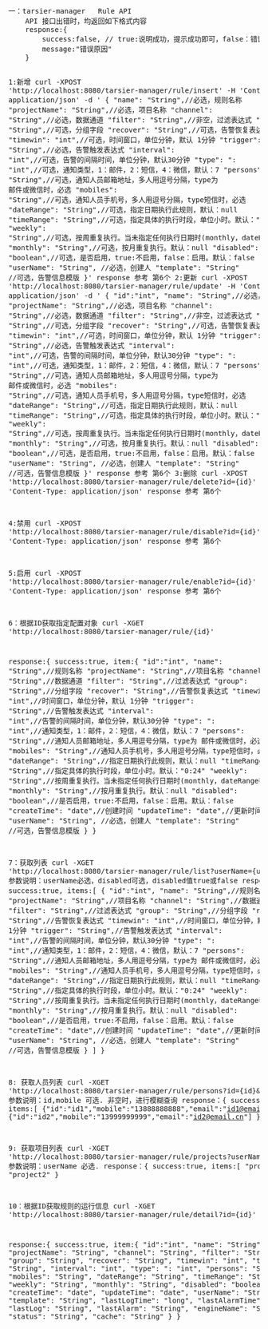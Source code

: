 <html lang="en">
<head>
	<meta charset="utf-8">
</head>
<body>
<pre>
一：tarsier-manager   Rule API
	API 接口出错时，均返回如下格式内容
	response:{
		success:false, // true:说明成功，提示成功即可，false：错误，message中给出错误原因
		message:"错误原因"
	}

 1:新增
 curl -XPOST 'http://localhost:8080/tarsier-manager/rule/insert' -H 'Content-Type: application/json' -d '
 {
	"name": "String",//必选，规则名称
	"projectName": "String",//必选，项目名称
	"channel": "String",//必选，数据通道
	"filter": "String",//非空，过滤表达式
	"group": "String",//可选，分组字段
	"recover": "String",//可选，告警恢复表达式
	"timewin": "int",//可选，时间窗口，单位分钟，默认 1分钟
	"trigger": "String",//必选，告警触发表达式
	"interval": "int",//可选，告警的间隔时间，单位分钟，默认30分钟
	"type": ": "int",//可选，通知类型，1：邮件，2：短信，4：微信，默认：7
	"persons": "String",//可选，通知人员邮箱地址，多人用逗号分隔，type为 邮件或微信时，必选
	"mobiles": "String",//可选，通知人员手机号，多人用逗号分隔，type短信时，必选
	"dateRange": "String",//可选，指定日期执行此规则，默认：null
	"timeRange": "String",//可选，指定具体的执行时段，单位小时。默认："0:24"
	"weekly": "String",//可选，按周重复执行。当未指定任何执行日期时(monthly，dateRange都为空)，默认值："0,1,2,3,4,5,6"
	"monthly": "String",//可选，按月重复执行。默认：null
	"disabled": "boolean",//可选，是否启用，true:不启用，false：启用。默认：false
	"userName": "String", //必选，创建人
	"template": "String" //可选，告警信息模版
 }'
 response 参考 第6个
2:更新
 curl -XPOST 'http://localhost:8080/tarsier-manager/rule/update' -H 'Content-Type: application/json' -d '
 {
 	"id":"int",
	"name": "String",//必选，规则名称
	"projectName": "String",//必选，项目名称
	"channel": "String",//必选，数据通道
	"filter": "String",//非空，过滤表达式
	"group": "String",//可选，分组字段
	"recover": "String",//可选，告警恢复表达式
	"timewin": "int",//可选，时间窗口，单位分钟，默认 1分钟
	"trigger": "String",//必选，告警触发表达式
	"interval": "int",//可选，告警的间隔时间，单位分钟，默认30分钟
	"type": ": "int",//可选，通知类型，1：邮件，2：短信，4：微信，默认：7
	"persons": "String",//可选，通知人员邮箱地址，多人用逗号分隔，type为 邮件或微信时，必选
	"mobiles": "String",//可选，通知人员手机号，多人用逗号分隔，type短信时，必选
	"dateRange": "String",//可选，指定日期执行此规则，默认：null
	"timeRange": "String",//可选，指定具体的执行时段，单位小时。默认："0:24"
	"weekly": "String",//可选，按周重复执行。当未指定任何执行日期时(monthly，dateRange都为空)，默认值："0,1,2,3,4,5,6"
	"monthly": "String",//可选，按月重复执行。默认：null
	"disabled": "boolean",//可选，是否启用，true:不启用，false：启用。默认：false
	"userName": "String", //必选，创建人
	"template": "String" //可选，告警信息模版
 }'
  response 参考 第6个
3:删除
 curl -XPOST 'http://localhost:8080/tarsier-manager/rule/delete?id={id}' -H 'Content-Type: application/json'
 response 参考 第6个

4:禁用
 curl -XPOST 'http://localhost:8080/tarsier-manager/rule/disable?id={id}' -H 'Content-Type: application/json'
 response 参考 第6个

5:启用
 curl -XPOST 'http://localhost:8080/tarsier-manager/rule/enable?id={id}' -H 'Content-Type: application/json'
 response 参考 第6个

6：根据ID获取指定配置对象
 curl -XGET 'http://localhost:8080/tarsier-manager/rule/{id}'

response:{
	success:true,
	item:{
	 	"id":"int",
		"name": "String",//规则名称
		"projectName": "String",//项目名称
		"channel": "String",//数据通道
		"filter": "String",//过滤表达式
		"group": "String",//分组字段
		"recover": "String",//告警恢复表达式
		"timewin": "int",//时间窗口，单位分钟，默认 1分钟
		"trigger": "String",//告警触发表达式
		"interval": "int",//告警的间隔时间，单位分钟，默认30分钟
		"type": ": "int",//通知类型，1：邮件，2：短信，4：微信，默认：7
		"persons": "String",//通知人员邮箱地址，多人用逗号分隔，type为 邮件或微信时，必选
		"mobiles": "String",//通知人员手机号，多人用逗号分隔，type短信时，必选
		"dateRange": "String",//指定日期执行此规则，默认：null
		"timeRange": "String",//指定具体的执行时段，单位小时。默认："0:24"
		"weekly": "String",//按周重复执行。当未指定任何执行日期时(monthly，dateRange都为空)，默认值："0,1,2,3,4,5,6"
		"monthly": "String",//按月重复执行。默认：null
		"disabled": "boolean",//是否启用，true:不启用，false：启用。默认：false
		"createTime": "date",//创建时间
		"updateTime": "date",//更新时间
		"userName": "String", //必选，创建人
		"template": "String" //可选，告警信息模版
	}
}

7：获取列表
curl -XGET 'http://localhost:8080/tarsier-manager/rule/list?userName={userName}&disabled={disabled}'
参数说明：userName必选，disabled可选，disabled值true或false
response：{
	success:true,
	items:[
		{
		 	"id":"int",
			"name": "String",//规则名称
			"projectName": "String",//项目名称
			"channel": "String",//数据通道
			"filter": "String",//过滤表达式
			"group": "String",//分组字段
			"recover": "String",//告警恢复表达式
			"timewin": "int",//时间窗口，单位分钟，默认 1分钟
			"trigger": "String",//告警触发表达式
			"interval": "int",//告警的间隔时间，单位分钟，默认30分钟
			"type": ": "int",//通知类型，1：邮件，2：短信，4：微信，默认：7
			"persons": "String",//通知人员邮箱地址，多人用逗号分隔，type为 邮件或微信时，必选
			"mobiles": "String",//通知人员手机号，多人用逗号分隔，type短信时，必选
			"dateRange": "String",//指定日期执行此规则，默认：null
			"timeRange": "String",//指定具体的执行时段，单位小时。默认："0:24"
			"weekly": "String",//按周重复执行。当未指定任何执行日期时(monthly，dateRange都为空)，默认值："0,1,2,3,4,5,6"
			"monthly": "String",//按月重复执行。默认：null
			"disabled": "boolean",//是否启用，true:不启用，false：启用。默认：false
			"createTime": "date",//创建时间
			"updateTime": "date",//更新时间
			"userName": "String", //必选，创建人
			"template": "String" //可选，告警信息模版
		}
	]
}

8: 获取人员列表
curl -XGET 'http://localhost:8080/tarsier-manager/rule/persons?id={id}&mobile={mobile}'
参数说明：id,mobile 可选. 非空时，进行模糊查询
response：{
	success:true,
	items:[ {"id":"id1","mobile":"13888888888","email":"id1@email.cn"},
			{"id":"id2","mobile":"13999999999","email":"id2@email.cn"]
	}
	
9: 获取项目列表
curl -XGET 'http://localhost:8080/tarsier-manager/rule/projects?userName={userName}'
参数说明：userName 必选.
response：{
	success:true,
	items:[ "project1",
			"project2"
	}
	
10：根据ID获取规则的运行信息
 curl -XGET 'http://localhost:8080/tarsier-manager/rule/detail?id={id}'

response:{
	success:true,
	item:{
	 	"id":"int",
		"name": "String",
		"projectName": "String",
		"channel": "String",
		"filter": "String",
		"group": "String",
		"recover": "String",
		"timewin": "int",
		"trigger": "String",
		"interval": "int",
		"type": ": "int",
		"persons": "String",
		"mobiles": "String",
		"dateRange": "String",
		"timeRange": "String",
		"weekly": "String",
		"monthly": "String",
		"disabled": "boolean",
		"createTime": "date",
		"updateTime": "date",
		"userName": "String", 
		"template": "String",
		"lastLogTime": "long",
		"lastAlarmTime": "long",
		"lastLog": "String",
		"lastAlarm": "String",
		"engineName": "String",
		"status": "String",
		"cache": "String"
	}
}

</pre>
</body>
</html>
